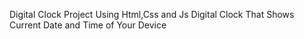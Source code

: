 Digital Clock Project
Using Html,Css and Js
Digital Clock That Shows Current Date and Time of Your Device
